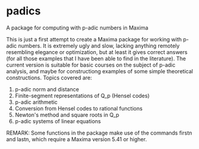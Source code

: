 # padics
A package for computing with p-adic numbers in Maxima

This is just a first attempt to create a Maxima package for
working with p-adic numbers. It is extremely ugly and slow, lacking 
anything remotely resembling elegance or optimization, but at least
it gives correct answers (for all those examples that I have been
able to find in the literature).
The current version is suitable for basic courses on the subject of p-adic
analysis, and maybe for constructiong examples of some simple theoretical
constructions.
Topics covered are:
1. p-adic norm and distance
2. Finite-segment representations of Q_p (Hensel codes)
3. p-adic arithmetic
4. Conversion from Hensel codes to rational functions
5. Newton's method and square roots in Q_p
6. p-adic systems of linear equations

REMARK: Some functions in the package make use of the commands
firstn and lastn, which require a Maxima version 5.41 or higher.
